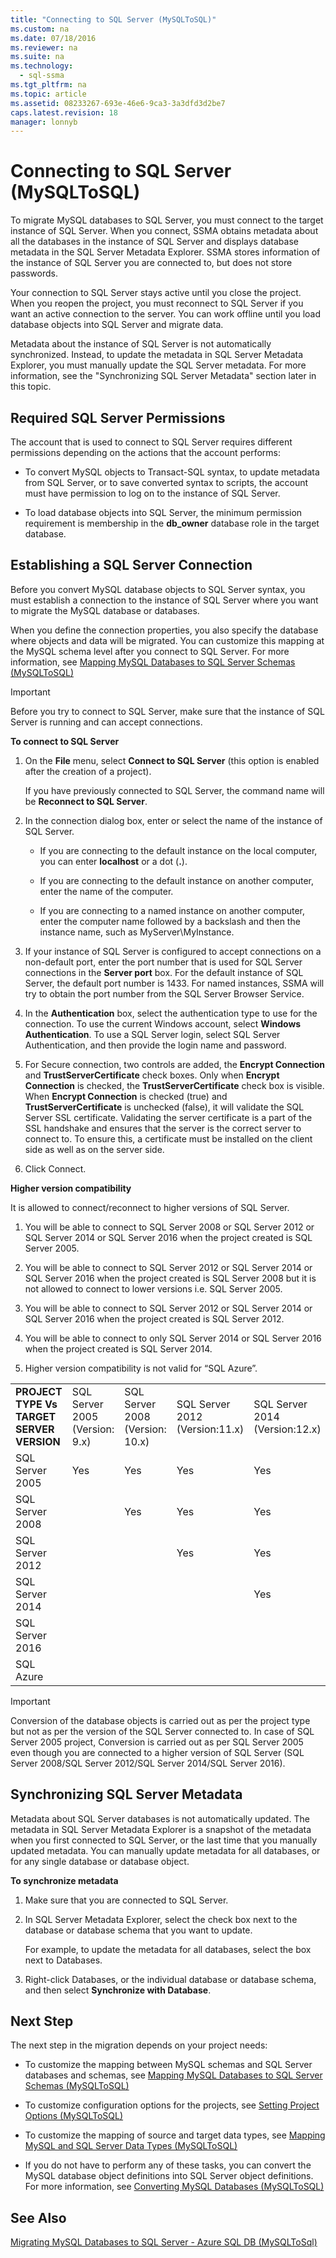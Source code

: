 ```yaml
---
title: "Connecting to SQL Server (MySQLToSQL)"
ms.custom: na
ms.date: 07/18/2016
ms.reviewer: na
ms.suite: na
ms.technology: 
  - sql-ssma
ms.tgt_pltfrm: na
ms.topic: article
ms.assetid: 08233267-693e-46e6-9ca3-3a3dfd3d2be7
caps.latest.revision: 18
manager: lonnyb
---
```

# Connecting to SQL Server (MySQLToSQL)
To migrate MySQL databases to SQL Server, you must connect to the target instance of SQL Server. When you connect, SSMA obtains metadata about all the databases in the instance of SQL Server and displays database metadata in the SQL Server Metadata Explorer. SSMA stores information of the instance of SQL Server you are connected to, but does not store passwords.  
  
Your connection to SQL Server stays active until you close the project. When you reopen the project, you must reconnect to SQL Server if you want an active connection to the server. You can work offline until you load database objects into SQL Server and migrate data.  
  
Metadata about the instance of SQL Server is not automatically synchronized. Instead, to update the metadata in SQL Server Metadata Explorer, you must manually update the SQL Server metadata. For more information, see the "Synchronizing SQL Server Metadata" section later in this topic.  
  
## Required SQL Server Permissions  
The account that is used to connect to SQL Server requires different permissions depending on the actions that the account performs:  
  
-   To convert MySQL objects to  Transact\-SQL  syntax, to update metadata from SQL Server, or to save converted syntax to scripts, the account must have permission to log on to the instance of SQL Server.  
  
-   To load database objects into SQL Server, the minimum permission requirement is membership in the **db_owner** database role in the target database.  
  
## Establishing a SQL Server Connection  
Before you convert MySQL database objects to SQL Server syntax, you must establish a connection to the instance of SQL Server where you want to migrate the MySQL database or databases.  
  
When you define the connection properties, you also specify the database where objects and data will be migrated. You can customize this mapping at the MySQL schema level after you connect to SQL Server. For more information, see [Mapping MySQL Databases to SQL Server Schemas &#40;MySQLToSQL&#41;](../content/Mapping-MySQL-Databases-to-SQL-Server-Schemas--MySQLToSQL-.md)  
  
> [!IMPORTANT]  
> Before you try to connect to SQL Server, make sure that the instance of SQL Server is running and can accept connections.  
  
**To connect to SQL Server**  
  
1.  On the **File** menu, select **Connect to SQL Server** (this option is enabled after the creation of a project).  
  
    If you have previously connected to SQL Server, the command name will be **Reconnect to SQL Server**.  
  
2.  In the connection dialog box, enter or select the name of the instance of SQL Server.  
  
    -   If you are connecting to the default instance on the local computer, you can enter **localhost** or a dot (**.**).  
  
    -   If you are connecting to the default instance on another computer, enter the name of the computer.  
  
    -   If you are connecting to a named instance on another computer, enter the computer name followed by a backslash and then the instance name, such as MyServer\MyInstance.  
  
3.  If your instance of SQL Server is configured to accept connections on a non-default port, enter the port number that is used for SQL Server connections in the **Server port** box. For the default instance of SQL Server, the default port number is 1433. For named instances, SSMA will try to obtain the port number from the SQL Server Browser Service.  
  
4.  In the **Authentication** box, select the authentication type to use for the connection. To use the current Windows account, select **Windows Authentication**. To use a SQL Server login, select SQL Server Authentication, and then provide the login name and password.  
  
5.  For Secure connection, two controls are added, the **Encrypt Connection** and **TrustServerCertificate** check boxes. Only when **Encrypt Connection** is checked, the **TrustServerCertificate** check box is visible. When **Encrypt Connection** is checked (true) and **TrustServerCertificate** is unchecked (false), it will validate the SQL Server SSL certificate. Validating the server certificate is a part of the SSL handshake and ensures that the server is the correct server to connect to. To ensure this, a certificate must be installed on the client side as well as on the server side.  
  
6.  Click Connect.  
  
**Higher version compatibility**  
  
It is allowed to connect/reconnect to higher versions of SQL Server.  
  
1.  You will be able to connect to  SQL Server  2008 or  SQL Server  2012 or  SQL Server  2014 or  SQL Server  2016 when the project created is  SQL Server  2005.  
  
2.  You will be able to connect to  SQL Server  2012 or  SQL Server  2014 or  SQL Server  2016 when the project created is  SQL Server  2008 but it is not allowed to connect to lower versions i.e.  SQL Server  2005.  
  
3.  You will be able to connect to  SQL Server  2012 or  SQL Server  2014 or  SQL Server  2016 when the project created is  SQL Server  2012.  
  
4.  You will be able to connect to only  SQL Server  2014 or  SQL Server  2016 when the project created is  SQL Server  2014.  
  
5.  Higher version compatibility is not valid for “SQL Azure”.  
  
||||||||  
|-|-|-|-|-|-|-|  
|**PROJECT TYPE Vs TARGET SERVER VERSION**| SQL Server  2005<br /> (Version: 9.x)| SQL Server  2008<br /> (Version: 10.x)| SQL Server  2012<br />(Version:11.x)| SQL Server  2014<br />(Version:12.x)| SQL Server  2016<br />(Version:13.x)|SQL Azure|  
| SQL Server  2005|Yes|Yes|Yes|Yes|Yes||  
| SQL Server  2008||Yes|Yes|Yes|Yes||  
| SQL Server  2012|||Yes|Yes|Yes||  
| SQL Server 2014||||Yes|Yes||  
| SQL Server 2016|||||Yes||  
|SQL Azure||||||Yes|  
  
> [!IMPORTANT]  
> Conversion of the database objects is carried out as per the project type but not as per the version of the  SQL Server  connected to. In case of  SQL Server  2005 project, Conversion is carried out as per  SQL Server  2005 even though you are connected to a higher version of  SQL Server  (SQL Server 2008/SQL Server 2012/SQL Server 2014/SQL Server 2016).  
  
## Synchronizing SQL Server Metadata  
Metadata about SQL Server databases is not automatically updated. The metadata in SQL Server Metadata Explorer is a snapshot of the metadata when you first connected to SQL Server, or the last time that you manually updated metadata. You can manually update metadata for all databases, or for any single database or database object.  
  
**To synchronize metadata**  
  
1.  Make sure that you are connected to SQL Server.  
  
2.  In SQL Server Metadata Explorer, select the check box next to the database or database schema that you want to update.  
  
    For example, to update the metadata for all databases, select the box next to Databases.  
  
3.  Right-click Databases, or the individual database or database schema, and then select **Synchronize with Database**.  
  
## Next Step  
The next step in the migration depends on your project needs:  
  
-   To customize the mapping between MySQL schemas and SQL Server databases and schemas, see [Mapping MySQL Databases to SQL Server Schemas &#40;MySQLToSQL&#41;](../content/Mapping-MySQL-Databases-to-SQL-Server-Schemas--MySQLToSQL-.md)  
  
-   To customize configuration options for the projects, see [Setting Project Options &#40;MySQLToSQL&#41;](../content/Setting-Project-Options--MySQLToSQL-.md)  
  
-   To customize the mapping of source and target data types, see [Mapping MySQL and SQL Server Data Types &#40;MySQLToSQL&#41;](../content/Mapping-MySQL-and-SQL-Server-Data-Types--MySQLToSQL-.md)  
  
-   If you do not have to perform any of these tasks, you can convert the MySQL database object definitions into SQL Server object definitions. For more information, see [Converting MySQL Databases &#40;MySQLToSQL&#41;](../content/Converting-MySQL-Databases--MySQLToSQL-.md)  
  
## See Also  
[Migrating MySQL Databases to SQL Server - Azure SQL DB &#40;MySQLToSql&#41;](../content/Migrating-MySQL-Databases-to-SQL-Server---Azure-SQL-DB--MySQLToSql-.md)  
  
